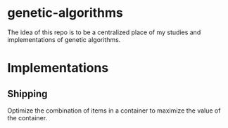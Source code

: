 # genetic-algorithms

The idea of this repo is to be a centralized place of my studies and implementations of genetic algorithms.



# Implementations
## Shipping 
Optimize the combination of items in a container to maximize the value of the container.